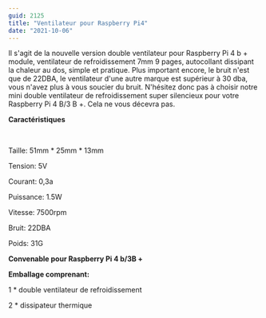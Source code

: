 ```yaml
---
guid: 2125
title: "Ventilateur pour Raspberry Pi4"
date: "2021-10-06"
---
```


Il s'agit de la nouvelle version double ventilateur pour Raspberry Pi 4 b + module, ventilateur de refroidissement 7mm 9 pages, autocollant dissipant la chaleur au dos, simple et pratique. Plus important encore, le bruit n'est que de 22DBA, le ventilateur d'une autre marque est supérieur à 30 dba, vous n'avez plus à vous soucier du bruit. N'hésitez donc pas à choisir notre mini double ventilateur de refroidissement super silencieux pour votre Raspberry Pi 4 B/3 B +. Cela ne vous décevra pas.

**Caractéristiques**

 

Taille: 51mm \* 25mm \* 13mm

Tension: 5V

Courant: 0,3a

Puissance: 1.5W

Vitesse: 7500rpm

Bruit: 22DBA

Poids: 31G

**Convenable pour Raspberry Pi 4 b/3B +**

**Emballage comprenant:**

1 \* double ventilateur de refroidissement

2 \* dissipateur thermique
